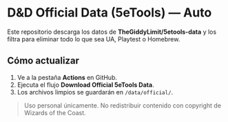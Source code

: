 # D&D Official Data (5eTools) — Auto

Este repositorio descarga los datos de **TheGiddyLimit/5etools-data** y los filtra para eliminar todo lo que sea UA, Playtest o Homebrew.

## Cómo actualizar

1. Ve a la pestaña **Actions** en GitHub.
2. Ejecuta el flujo **Download Official 5eTools Data**.
3. Los archivos limpios se guardarán en `/data/official/`.

> Uso personal únicamente. No redistribuir contenido con copyright de Wizards of the Coast.
